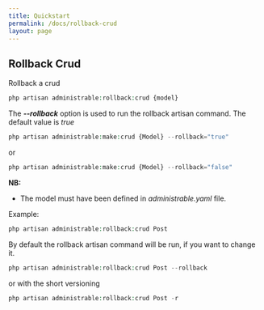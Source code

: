 ```yaml
---
title: Quickstart
permalink: /docs/rollback-crud
layout: page
---
```


## Rollback Crud

Rollback a crud

```php
php artisan administrable:rollback:crud {model}
```

The ***--rollback*** option is used to run the rollback artisan command. The default value is *true*

```php
php artisan administrable:make:crud {Model} --rollback="true"
```

or

```php
php artisan administrable:make:crud {Model} --rollback="false"
```

**NB:**

- The model must have been defined in *administrable.yaml* file.

Example:

```php
php artisan administrable:rollback:crud Post
```

By default the rollback artisan command will be run, if you want to change it.

```php
php artisan administrable:rollback:crud Post --rollback
```

or with the short versioning

```php
php artisan administrable:rollback:crud Post -r
```
